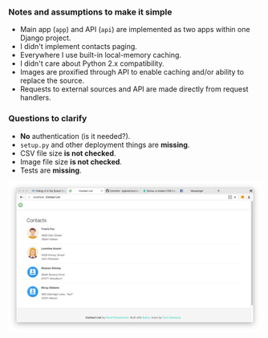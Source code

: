 ### Notes and assumptions to make it simple

* Main app (`app`) and API (`api`) are implemented as two apps within one Django project.
* I didn't implement contacts paging.
* Everywhere I use built-in local-memory caching.
* I didn't care about Python 2.x compatibility.
* Images are proxified through API to enable caching and/or ability to replace the source.
* Requests to external sources and API are made directly from request handlers.

### Questions to clarify

* **No** authentication (is it needed?).
* `setup.py` and other deployment things are **missing**.
* CSV file size **is not checked**.
* Image file size **is not checked**.
* Tests are **missing**.

![Screenshot](docs/screenshot.png)
